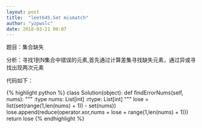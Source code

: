 ```yaml
---
layout: post
title:  "leet645.Set mismatch"
author: "yzpwslc"
date: 2018-03-21 00:07
---
```


<p>题目：集合缺失</p>
<p>分析：寻找1到N集合中错误的元素,首先通过计算差集寻找缺失元素，通过异或寻找出现两次元素</p>
<p>代码如下：</p>
{% highlight python %}
class Solution(object):
    def findErrorNums(self, nums):
        """
        :type nums: List[int]
        :rtype: List[int]
        """
        lose = list(set(range(1,len(nums) + 1)) - set(nums))
        lose.append(reduce(operator.xor,nums + lose + range(1,len(nums) + 1)))
        return lose
{% endhighlight %}
